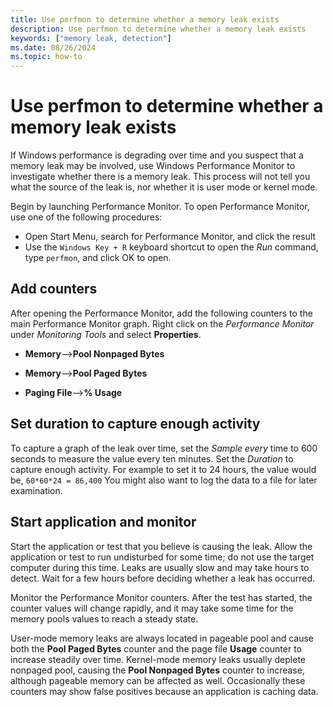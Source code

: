 ```yaml
---
title: Use perfmon to determine whether a memory leak exists
description: Use perfmon to determine whether a memory leak exists
keywords: ["memory leak, detection"]
ms.date: 08/26/2024
ms.topic: how-to
---
```


# Use perfmon to determine whether a memory leak exists

If Windows performance is degrading over time and you suspect that a memory leak may be involved, use Windows Performance Monitor to investigate whether there is a memory leak. This process will not tell you what the source of the leak is, nor whether it is user mode or kernel mode. 

Begin by launching Performance Monitor. To open Performance Monitor, use one of the following procedures:

- Open Start Menu, search for Performance Monitor, and click the result 
- Use the ```Windows Key + R``` keyboard shortcut to open the _Run_ command, type ```perfmon```, and click OK to open.

## Add counters

After opening the Performance Monitor, add the following counters to the main Performance Monitor graph. Right click on the *Performance Monitor* under *Monitoring Tools* and select **Properties**. 

-   **Memory**--&gt;**Pool Nonpaged Bytes**

-   **Memory**--&gt;**Pool Paged Bytes**

-   **Paging File**--&gt;**% Usage**

## Set duration to capture enough activity

To capture a graph of the leak over time, set the *Sample every* time to 600 seconds to measure the value every ten minutes. Set the *Duration* to capture enough activity. For example to set it to 24 hours, the value would be, `60*60*24 = 86,400` You might also want to log the data to a file for later examination.

## Start application and monitor 

Start the application or test that you believe is causing the leak. Allow the application or test to run undisturbed for some time; do not use the target computer during this time. Leaks are usually slow and may take hours to detect. Wait for a few hours before deciding whether a leak has occurred.

Monitor the Performance Monitor counters. After the test has started, the counter values will change rapidly, and it may take some time for the memory pools values to reach a steady state.

User-mode memory leaks are always located in pageable pool and cause both the **Pool Paged Bytes** counter and the page file **Usage** counter to increase steadily over time. Kernel-mode memory leaks usually deplete nonpaged pool, causing the **Pool Nonpaged Bytes** counter to increase, although pageable memory can be affected as well. Occasionally these counters may show false positives because an application is caching data.

 

 
